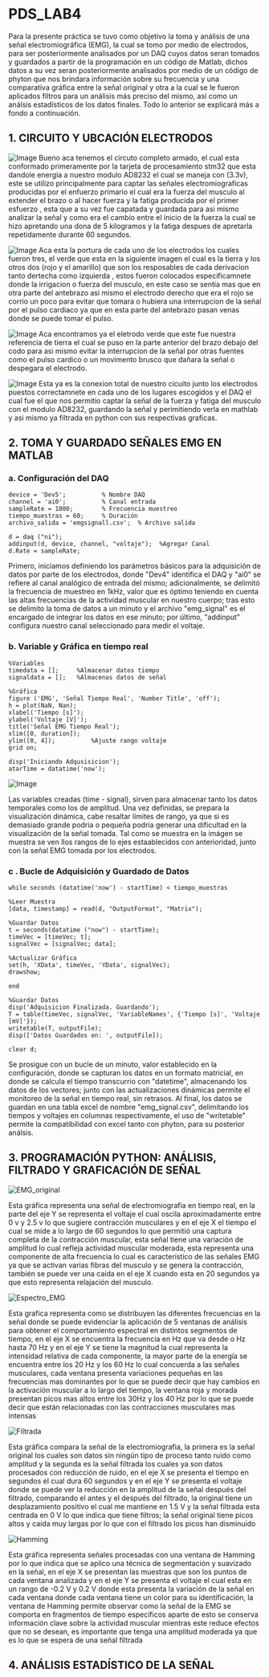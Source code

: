 
# PDS_LAB4 

Para la presente práctica se tuvo como objetivo la toma y análisis de una señal electromiográfica (EMG), la cual se tomo por medio de electrodos, para ser posteriormente analisados por un DAQ cuyos datos seran tomados y guardados a partir de la programación en un código de Matlab, dichos datos a su vez seran posteriormente analisados por medio de un código de phyton que nos brindara información sobre su frecuencia y una comparativa gráfica entre la señal original y otra a la cual se le fueron aplicados filtros para un análisis más preciso del mismo, así como un análsis estadísticos de los datos finales. Todo lo anterior se explicará más a fondo a continuación.


## 1. CIRCUITO Y UBCACIÓN ELECTRODOS

![Image](Imagenes/circuito.jpg)
Bueno aca tenemos el circuto completo armado, el cual esta conformado primeramente por la tarjeta de procesamiento stm32 que esta dandole energia a nuestro modulo AD8232 el cual se maneja con (3.3v), este se utilizo principalmente para captar las señales electromiograficas producidas por el enfuerzo primario el cual era la fuerza del musculo  al extender el brazo o al hacer fuerza  y la fatiga producida por el primer esfuerzo , esta que a su vez fue capatada y guardada para asi mismo analizar la señal y como era el cambio entre el inicio de la fuerza la cual se hizo apretando una dona de 5 kilogramos y la fatiga despues de apretarla repetidamente durante 60 segundos.

![Image](Imagenes/posicion1.jpg)
Aca esta la portura de cada uno de los electrodos los cuales fueron tres, el verde que esta en la siguiente imagen el cual es la tierra y los otros dos (rojo y el amarillo) que son los resposables de cada derivacion tanto dertecha como izquierda , estos fueron colocados especificamnete donde la irrigacion o fuerza del musculo, en este caso se sentia mas que en otra parte del antebrazo asi mismo el electrodo derecho que era el rojo se corrio un poco para evitar que tomara o hubiera una interrupcion de la señal por el pulso cardiaco ya que en esta parte del antebrazo pasan venas donde se puede tomar el pulso.

![Image](Imagenes/posicion2.jpg)
Aca encontramos ya el eletrodo verde que este fue nuestra referencia de tierra el cual se puso en la parte anterior del brazo debajo del codo para asi mismo evitar la interrupcion de la señal por otras fuentes como el pulso cardico o un movimento brusco que dañara la señal o despegara el electrodo.

![Image](Imagenes/todo.jpg)
Esta ya es la conexion total de nuestro cicuito junto los electrodos puestos correctamnete en cada uno de los lugares escogidos y el DAQ el cual fue el que nos permitio captar la señal de la fuerza y fatiga del musculo con el modulo AD8232, guardando la señal y perimitiendo verla en mathlab y asi mismo  ya filtrada en python con sus respectivas graficas. 

## 2. TOMA Y GUARDADO SEÑALES EMG EN MATLAB

### a. Configuración del DAQ

    device = 'Dev5';          % Nombre DAQ
    channel = 'ai0';          % Canal entrada
    sampleRate = 1000;        % Frecuencia muestreo
    tiempo_muestras = 60;     % Duración
    archivo_salida = 'emgsignall.csv';  % Archivo salida

    d = daq ("ni");                                
    addinput(d, device, channel, "voltaje");  %Agregar Canal
    d.Rate = sampleRate;


Primero, iniciamos definiendo los parámetros básicos para la adquisición de datos por parte de los electrodos, donde "Dev4" identifica el DAQ y "ai0" se refiere al canal analógico de entrada del mismo; adicionalmente, se delimitó la frecuencia de muestreo en 1kHz, valor que es óptimo teniendo en cuenta las altas frecuencias de la actividad muscular en nuestro cuerpo; tras esto se delimito la toma de datos a un minuto y el archivo "emg_signal" es el encargado de integrar los datos en ese minuto; por último, "addinput" configura nuestro canal seleccionado para medir el voltaje.

### b. Variable y Gráfica en tiempo real

    %Variables
    timedata = [];     %Almacenar datos tiempo
    signaldata = [];   %Almacenas datos de señal

    %Gráfica
    figure ('EMG', 'Señal Tiempo Real', 'Number Title', 'off');
    h = plot(NaN, Nan);
    xlabel('Tiempo [s]');
    ylabel('Voltaje [V]');
    title('Señal EMG Tiempo Real');
    xlim([0, duration]);
    ylim([0, 4]);          %Ajuste rango voltaje
    grid on;

    disp('Iniciando Adqusisicion');
    atarTime = datatime('now');

![Image](Imagenes/matlab.png)

Las variables creadas (time - signal), sirven para almacenar tanto los datos temporales como los de amplitud. Una vez definidas, se prepara la visualización dinámica, cabe resaltar límites de rango, ya que si es demasiado grande podria o pequeña podria generar una dificultad en la visualización de la señal tomada. Tal como se muestra en la imágen se muestra se ven llos rangos de lo ejes estaablecidos con anterioridad, junto con la señal EMG tomada por los electrodos.

### c . Bucle de Adquisición y Guardado de Datos

    while seconds (datatime('now') - startTime) < tiempo_muestras

    %Leer Muestra
    [data, timestamp] = read(d, "OutputFormat", "Matrix");

    %Guardar Datos
    t = seconds(datatime ("now") - startTime);
    timeVec = [timeVec; t];
    signalVec = [signalVec; data];

    %Actualizar Gráfica
    set(h, 'XData', timeVec, 'YData', signalVec);
    drawshow;

    end

    %Guardar Datos
    disp('Adquisicion Finalizada. Guardando');
    T = table(timeVec, signalVec, 'VariableNames', {'Tiempo [s]', 'Voltaje [mV]'});
    writetable(T, outputFile);
    disp(['Datos Guardados en: ', outputFile]);

    clear d;

Se prosigue con un bucle de un minuto, valor establecido en la configuración, donde se capturan los datos en un formato matricial, en donde se calcula el tiempo transcurrio con "datetime", almacenando los datos de los vectores; junto con las actualizaciones dinámicas permite el monitoreo de la señal en tiempo real, sin retrasos. Al final, los datos se guardan en una tabla excel de nombre "emg_signal.csv", delimitando los tiempos y voltajes en columnas respectivamente, el uso de "writetable" permite la compatibilidad con excel tanto con phyton, para su posterior análsis.

## 3. PROGRAMACIÓN PYTHON: ANÁLISIS, FILTRADO Y GRAFICACIÓN DE SEÑAL

![EMG_original](https://github.com/user-attachments/assets/5e4ab7ad-4fce-4747-b4f6-7c01121dbe9a)

Esta gráfica representa una señal de electromiografia en tiempo real, en la parte del eje Y se representa el voltaje el cual oscila aproximadamente  entre 0 v y 2.5 v lo que sugiere contracción musculares y en el eje X el tiempo el  cual se mide a lo largo de 60  segundos lo que permitió una captura completa de la contracción muscular, esta señal tiene una variación de amplitud lo cual refleja actividad muscular moderada, esta representa una componente de alta frecuencia lo cual es característico de las señales EMG ya que se activan varias fibras del musculo y se genera la contracción, también se puede ver una caída en el eje X cuando esta en 20 segundos ya que esto representa relajación del musculo.


![Espectro_EMG](https://github.com/user-attachments/assets/15f900cc-3b14-41c6-8c2f-052029591fe2)

Esta grafica representa como se distribuyen las diferentes frecuencias en la señal donde se puede evidenciar la aplicación de  5 ventanas de análisis  para obtener el comportamiento espectral en distintos segmentos de tiempo, en el eje X se encuentra la frecuencia en Hz que va desde o Hz hasta 70 Hz y en el eje Y se tiene la magnitud la cual representa la intensidad relativa de cada componente, la mayor parte de la energía se encuentra entre los 20 Hz y los 60 Hz lo cual concuerda a las señales musculares, cada ventana presenta variaciones pequeñas en las frecuencias mas dominantes por lo que se puede decir que hay cambios en la activación muscular a lo largo del tiempo, la ventana roja y morada presentan picos mas altos entre los 30Hz y los 40 Hz por lo que se puede decir que están relacionadas con las contracciones musculares mas intensas

![Filtrada](https://github.com/user-attachments/assets/4caf6e03-565a-4b94-974a-910b5f742c92)

Esta gráfica compara la señal de la electromiografia, la primera es la señal original los cuales son datos sin ningún tipo de proceso tanto ruido como amplitud y la segunda es la señal filtrada los cuales ya son datos procesados con reducción de ruido, en el eje X se presenta el tiempo en segundos el cual dura 60 segundos y en el eje Y se presenta el voltaje donde se puede ver la reducción en la amplitud de la señal después del filtrado, comparando el antes y el después del filtrado, la original tiene un desplazamiento positivo el cual me mantiene en 1.5 V y la señal filtrada esta centrada en 0 V lo que indica que tiene filtros; la señal original tiene picos altos y caída muy largas por lo que con el filtrado los picos han disminuido 


![Hamming](https://github.com/user-attachments/assets/00ace864-3fef-4038-ac92-0c5b4c8f3bc0)

Esta gráfica representa señales procesadas con una ventana de Hamming por lo que indica que se aplico una técnica de segmentación y suavizado en la señal, en el eje X se presentan las muestras que son los puntos de cada ventana analizada y en el eje Y se presenta el voltaje el cual esta en un rango de -0.2 V y 0.2 V donde esta presenta la variación de la señal en cada ventana donde cada ventana tiene un color para su identificación, la ventana de Hamming permite observar como la señal de la EMG  se comporta en fragmentos de tiempo específicos aparte de esto se conserva información clave sobre la actividad muscular mientras este reduce efectos que no se desean, es importante que tenga una amplitud moderada ya que es lo que se espera de una señal filtrada 










## 4. ANÁLISIS ESTADÍSTICO DE LA SEÑAL

